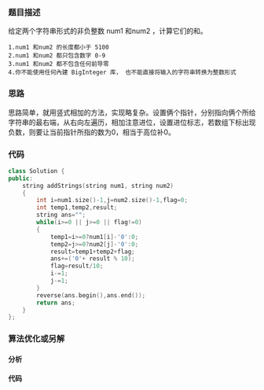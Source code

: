 ### 题目描述

给定两个字符串形式的非负整数 num1 和num2 ，计算它们的和。


	1.num1 和num2 的长度都小于 5100
	2.num1 和num2 都只包含数字 0-9
	3.num1 和num2 都不包含任何前导零
	4.你不能使用任何內建 BigInteger 库， 也不能直接将输入的字符串转换为整数形式

### 思路

思路简单，就用竖式相加的方法，实现略复杂。设置俩个指针，分别指向俩个所给字符串的最右端，从右向左遍历，相加注意进位，设置进位标志，若数组下标出现负数，则要让当前指针所指的数为0，相当于高位补0。

### 代码

```c++
class Solution {
public:
    string addStrings(string num1, string num2) 
    {
        int i=num1.size()-1,j=num2.size()-1,flag=0;
        int temp1,temp2,result;
        string ans="";
        while(i>=0 || j>=0 || flag!=0)
        {
            temp1=i>=0?num1[i]-'0':0;
            temp2=j>=0?num2[j]-'0':0;
            result=temp1+temp2+flag;
            ans+=('0'+ result % 10);
            flag=result/10;
            i-=1;
            j-=1;
        }
        reverse(ans.begin(),ans.end());
        return ans;
    }      
};
```

### 算法优化或另解

#### 分析

#### 代码

```c++

```

